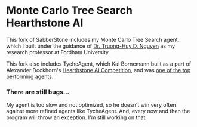 ﻿# Monte Carlo Tree Search Hearthstone AI

This fork of SabberStone includes my Monte Carlo Tree Search agent, which I built under the guidance of
[Dr. Truong-Huy D. Nguyen](https://truonghuy.github.io/) as my research professor at Fordham University.

This fork also includes TycheAgent, which Kai Bornemann built as a part
of Alexander Dockhorn's [Hearthstone AI Competition](https://dockhorn.antares.uberspace.de/wordpress/), and was [one of
the top performing agents.](https://dockhorn.antares.uberspace.de/wordpress/results/)

### There are still bugs...
My agent is too slow and not optimized, so he doesn't win very often against more refined agents like TycheAgent. And, every now and then
the program will throw an exception. I'm still working on that.

